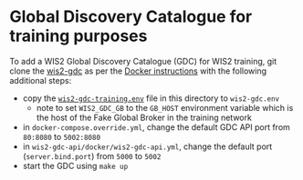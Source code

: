 # Global Discovery Catalogue for training purposes

To add a WIS2 Global Discovery Catalogue (GDC) for WIS2 training, git clone the [wis2-gdc](https://github.com/wmo-im/wis2-gdc) as per the [Docker instructions](https://github.com/wmo-im/wis2-gdc?tab=readme-ov-file#docker) with the following additional steps:

- copy the [`wis2-gdc-training.env`](wis2-gdc-training.env) file in this directory to `wis2-gdc.env`
  - note to set `WIS2_GDC_GB` to the `GB_HOST` environment variable which is the host of the Fake Global Broker in the training network
- in `docker-compose.override.yml`, change the default GDC API port from `80:8080` to `5002:8080`
- in `wis2-gdc-api/docker/wis2-gdc-api.yml`, change the default port (`server.bind.port`) from `5000` to `5002`
- start the GDC using `make up`

